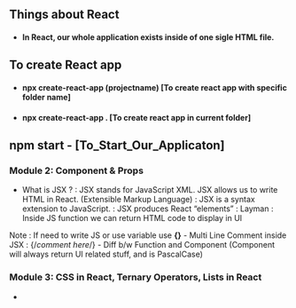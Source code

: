 
## Things about React
 - #### In React, our whole application exists inside of one sigle HTML file. 

## To create React app
 - #### npx create-react-app (projectname)   [To create react app with specific folder name]
 - #### npx create-react-app .  [To create react app in current folder]

## npm start - [To_Start_Our_Applicaton]

### Module 2: Component & Props
 - What is JSX ? 
  : JSX stands for JavaScript XML. JSX allows us to write HTML in React. (Extensible Markup Language)
  : JSX is a syntax extension to JavaScript.
  : JSX produces React “elements”
  : Layman : Inside JS function we can return HTML code to display in UI

 Note : If need to write JS or use variable use **{}**
    - Multi Line Comment inside JSX : {/*comment here*/}
    - Diff b/w Function and Component (Component will always return UI related stuff, and is PascalCase)

### Module 3: CSS in React, Ternary Operators, Lists in React
 - 




